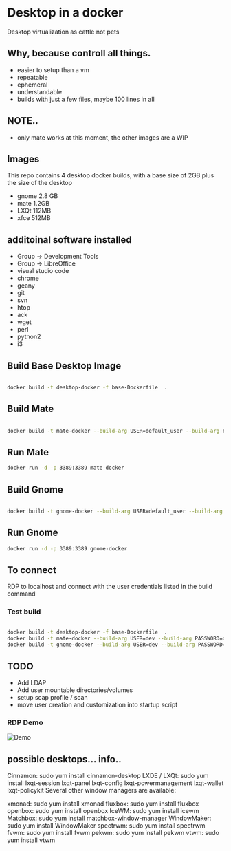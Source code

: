 # Desktop in a docker
Desktop virtualization as cattle not pets

## Why, because controll all things.
- easier to setup than a vm
- repeatable
- ephemeral 
- understandable
- builds with just a few files, maybe 100 lines in all

## NOTE..
- only mate works at this moment, the other images are a WIP

## Images
This repo contains 4 desktop docker builds, with a base size of 2GB plus the size of the desktop

- gnome 2.8 GB
- mate  1.2GB
- LXQt   112MB
- xfce   512MB 


## additoinal software installed

- Group -> Development Tools
- Group -> LibreOffice
- visual studio code
- chrome
- geany
- git
- svn
- htop
- ack
- wget
- perl
- python2
- i3


## Build Base Desktop Image

```bash

docker build -t desktop-docker -f base-Dockerfile  .
```

## Build Mate

```bash

docker build -t mate-docker --build-arg USER=default_user --build-arg PASSWORD=xxx -f mate-Dockerfile  .
```

## Run Mate

```bash
docker run -d -p 3389:3389 mate-docker
```

## Build Gnome

```bash

docker build -t gnome-docker --build-arg USER=default_user --build-arg PASSWORD=xxx -f gnome-Dockerfile  .
```

## Run Gnome

```bash
docker run -d -p 3389:3389 gnome-docker
```

## To connect

RDP to localhost and connect with the user credentials listed in the build command

### Test build

```bash

docker build -t desktop-docker -f base-Dockerfile  .
docker build -t mate-docker --build-arg USER=dev --build-arg PASSWORD=dev -f mate-Dockerfile  .
docker build -t gnome-docker --build-arg USER=dev --build-arg PASSWORD=dev -f gnome-Dockerfile  .
```

## TODO

- Add LDAP
- Add user mountable directories/volumes
- setup scap profile / scan
- move user creation and customization into startup  script


### RDP Demo
![Demo](https://raw.githubusercontent.com/chris17453/desktop-docker/master/demo/demo.gif)



## possible desktops... info..
Cinnamon: sudo yum install cinnamon-desktop
LXDE / LXQt: sudo yum install lxqt-session lxqt-panel lxqt-config lxqt-powermanagement lxqt-wallet lxqt-policykit
Several other window managers are available:

xmonad: sudo yum install xmonad
fluxbox: sudo yum install fluxbox
openbox: sudo yum install openbox
IceWM: sudo yum install icewm
Matchbox: sudo yum install matchbox-window-manager
WindowMaker: sudo yum install WindowMaker
spectrwm: sudo yum install spectrwm
fvwm: sudo yum install fvwm
pekwm: sudo yum install pekwm
vtwm: sudo yum install vtwm
